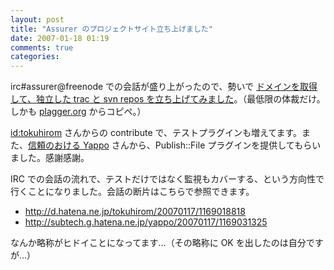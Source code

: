 ```yaml
---
layout: post
title: "Assurer のプロジェクトサイト立ち上げました"
date: 2007-01-18 01:19
comments: true
categories: 
---
```

<p>
irc#assurer@freenode での会話が盛り上がったので、勢いで <a class="ext-link" href="http://assurer.jp/trac"><span class="icon"></span>ドメインを取得して、独立した trac と svn repos を立ち上げてみました</a>。（最低限の体裁だけ。しかも <a class="ext-link" href="http://plagger.org/"><span class="icon"></span>plagger.org</a> からコピペ。）
</p>
<p>
<a class="ext-link" href="http://d.hatena.ne.jp/tokuhirom/"><span class="icon"></span>id:tokuhirom</a> さんからの contribute で、テストプラグインも増えてます。また、<a class="ext-link" href="http://blog.yappo.jp/"><span class="icon"></span>信頼のおける Yappo</a> さんから、Publish::File プラグインを提供してもらいました。感謝感謝。
</p>
<p>
IRC での会話の流れで、テストだけではなく監視もカバーする、という方向性で行くことになりました。会話の断片はこちらで参照できます。
</p>
<ul><li><a class="ext-link" href="http://d.hatena.ne.jp/tokuhirom/20070117/1169018818"><span class="icon"></span>http://d.hatena.ne.jp/tokuhirom/20070117/1169018818</a></li>
<li><a class="ext-link" href="http://subtech.g.hatena.ne.jp/yappo/20070117/1169031325"><span class="icon"></span>http://subtech.g.hatena.ne.jp/yappo/20070117/1169031325</a></li></ul>
<p>
なんか略称がヒドイことになってます…（その略称に OK を出したのは自分ですが…）
</p>